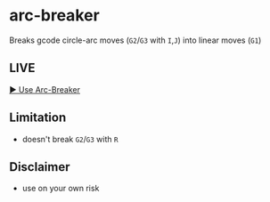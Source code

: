 # arc-breaker
Breaks gcode circle-arc moves (`G2`/`G3` with `I`,`J`) into linear moves (`G1`)

## LIVE
[▶️  Use Arc-Breaker](https://constant-flow.github.io/arc-breaker/)

## Limitation
- doesn't break `G2`/`G3` with `R`

## Disclaimer
- use on your own risk
